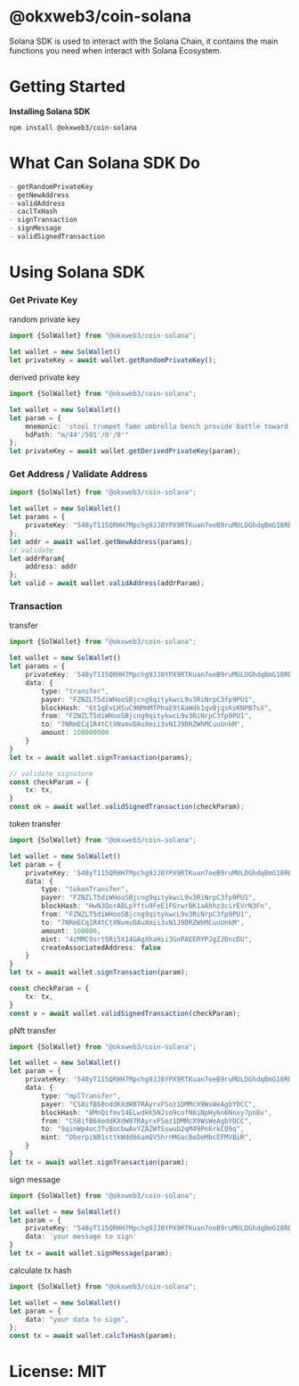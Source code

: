 # @okxweb3/coin-solana
Solana SDK is used to interact with the Solana Chain, it contains the main functions you need when interact with Solana Ecosystem.

# Getting Started
**Installing Solana SDK**
```shell
npm install @okxweb3/coin-solana
```

# What Can Solana SDK Do

```typescript
- getRandomPrivateKey
- getNewAddress
- validAddress
- caclTxHash
- signTransaction
- signMessage
- validSignedTransaction
```

# Using Solana SDK
### Get Private Key

random private key
```typescript
import {SolWallet} from "@okxweb3/coin-solana";

let wallet = new SolWallet()
let privateKey = await wallet.getRandomPrivateKey();
```
derived private key
```typescript
import {SolWallet} from "@okxweb3/coin-solana";

let wallet = new SolWallet()
let param = {
    mnemonic: 'stool trumpet fame umbrella bench provide battle toward story fruit lock view',
    hdPath: "m/44'/501'/0'/0'"
};
let privateKey = await wallet.getDerivedPrivateKey(param);
```

### Get Address / Validate Address
```typescript
import {SolWallet} from "@okxweb3/coin-solana";

let wallet = new SolWallet()
let params = {
    privateKey: "548yT115QRHH7Mpchg9JJ8YPX9RTKuan7oeB9ruMULDGhdqBmG18RBSv54Fpv2BvrC1yVpGdjzAPKHNYUwPBePKc"
};
let addr = await wallet.getNewAddress(params);
// validate
let addrParam{
    address: addr
};
let valid = await wallet.validAddress(addrParam);
```
### Transaction
transfer
```typescript
import {SolWallet} from "@okxweb3/coin-solana";

let wallet = new SolWallet()
let params = {
    privateKey: '548yT115QRHH7Mpchg9JJ8YPX9RTKuan7oeB9ruMULDGhdqBmG18RBSv54Fpv2BvrC1yVpGdjzAPKHNYUwPBePKc', 
    data: {
        type: "transfer",
        payer: "FZNZLT5diWHooSBjcng9qitykwcL9v3RiNrpC3fp9PU1",
        blockHash: "6t1qEvLH5uC9NMmMTPhaE9tAaWdk1qvBjqsKsKNPB7sX",
        from: "FZNZLT5diWHooSBjcng9qitykwcL9v3RiNrpC3fp9PU1",
        to: "7NRmECq1R4tCtXNvmvDAuXmii3vN1J9DRZWhMCuuUnkM",
        amount: 100000000
    }
}
let tx = await wallet.signTransaction(params);

// validate signature
const checkParam = {
    tx: tx,
}
const ok = await wallet.validSignedTransaction(checkParam);
```

token transfer
```typescript
import {SolWallet} from "@okxweb3/coin-solana";

let wallet = new SolWallet()
let param = {
    privateKey: '548yT115QRHH7Mpchg9JJ8YPX9RTKuan7oeB9ruMULDGhdqBmG18RBSv54Fpv2BvrC1yVpGdjzAPKHNYUwPBePKc', 
    data: {
        type: "tokenTransfer",
        payer: "FZNZLT5diWHooSBjcng9qitykwcL9v3RiNrpC3fp9PU1",
        blockHash: "HwN3QorABLpYftu9FeE1FGrwrBK1aAhhz3cirEVrN3Fn",
        from: "FZNZLT5diWHooSBjcng9qitykwcL9v3RiNrpC3fp9PU1",
        to: "7NRmECq1R4tCtXNvmvDAuXmii3vN1J9DRZWhMCuuUnkM",
        amount: 100000,
        mint: "4zMMC9srt5Ri5X14GAgXhaHii3GnPAEERYPJgZJDncDU",
        createAssociatedAddress: false
    }
}
let tx = await wallet.signTransaction(param);

const checkParam = {
    tx: tx,
}
const v = await wallet.validSignedTransaction(checkParam);
```

pNft transfer
```typescript
import {SolWallet} from "@okxweb3/coin-solana";

let wallet = new SolWallet()
let param = {
    privateKey: '548yT115QRHH7Mpchg9JJ8YPX9RTKuan7oeB9ruMULDGhdqBmG18RBSv54Fpv2BvrC1yVpGdjzAPKHNYUwPBePKc', 
    data: {
        type: "mplTransfer",
        payer: "CS8ifB68oddKXdW87RAyrxFSoz1DMMcX9WsWeAgbYDCC",
        blockHash: "8MnQifmv14ELwdkK5NJso9cofN8iNpHy6n6Nnxy7pn8v",
        from: "CS8ifB68oddKXdW87RAyrxFSoz1DMMcX9WsWeAgbYDCC",
        to: "9qinWp4oc3TvBocbwAvYZAZWfSswub2qM49Pn6rkCQ9q",
        mint: "DberpiNB1sttkWdd66amQV5hrnMGacBeDeMbcEFMVBiR",
    }
}
let tx = await wallet.signTransaction(param);
```

sign message
```typescript
import {SolWallet} from "@okxweb3/coin-solana";

let wallet = new SolWallet()
let param = {
    privateKey: "548yT115QRHH7Mpchg9JJ8YPX9RTKuan7oeB9ruMULDGhdqBmG18RBSv54Fpv2BvrC1yVpGdjzAPKHNYUwPBePKc", 
    data: 'your message to sign'
}
let tx = await wallet.signMessage(param);
```

calculate tx hash
```typescript
import {SolWallet} from "@okxweb3/coin-solana";

let wallet = new SolWallet()
let param = {
    data: "your data to sign",
};
const tx = await wallet.calcTxHash(param);
```

# License: MIT
